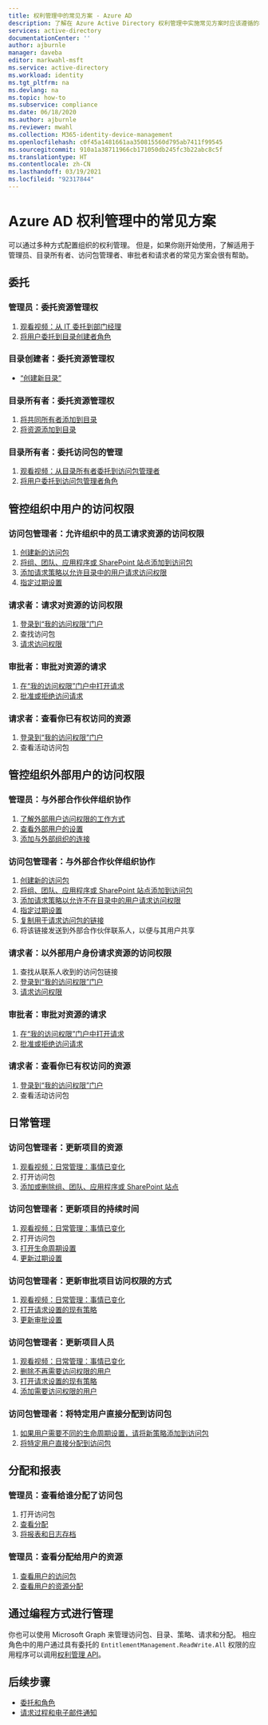 ```yaml
---
title: 权利管理中的常见方案 - Azure AD
description: 了解在 Azure Active Directory 权利管理中实施常见方案时应该遵循的概要步骤。
services: active-directory
documentationCenter: ''
author: ajburnle
manager: daveba
editor: markwahl-msft
ms.service: active-directory
ms.workload: identity
ms.tgt_pltfrm: na
ms.devlang: na
ms.topic: how-to
ms.subservice: compliance
ms.date: 06/18/2020
ms.author: ajburnle
ms.reviewer: mwahl
ms.collection: M365-identity-device-management
ms.openlocfilehash: c0f45a1481661aa350815560d795ab7411f99545
ms.sourcegitcommit: 910a1a38711966cb171050db245fc3b22abc8c5f
ms.translationtype: HT
ms.contentlocale: zh-CN
ms.lasthandoff: 03/19/2021
ms.locfileid: "92317844"
---
```

# <a name="common-scenarios-in-azure-ad-entitlement-management"></a>Azure AD 权利管理中的常见方案

可以通过多种方式配置组织的权利管理。 但是，如果你刚开始使用，了解适用于管理员、目录所有者、访问包管理者、审批者和请求者的常见方案会很有帮助。

## <a name="delegate"></a>委托

### <a name="administrator-delegate-management-of-resources"></a>管理员：委托资源管理权

1. [观看视频：从 IT 委托到部门经理](https://www.microsoft.com/videoplayer/embed/RE3Lq00)
1. [将用户委托到目录创建者角色](entitlement-management-delegate-catalog.md)

### <a name="catalog-creator-delegate-management-of-resources"></a>目录创建者：委托资源管理权

- [“创建新目录”](entitlement-management-catalog-create.md#create-a-catalog)

### <a name="catalog-owner-delegate-management-of-resources"></a>目录所有者：委托资源管理权

1. [将共同所有者添加到目录](entitlement-management-catalog-create.md#add-additional-catalog-owners)
1. [将资源添加到目录](entitlement-management-catalog-create.md#add-resources-to-a-catalog)

### <a name="catalog-owner-delegate-management-of-access-packages"></a>目录所有者：委托访问包的管理

1. [观看视频：从目录所有者委托到访问包管理者](https://www.microsoft.com/videoplayer/embed/RE3Lq08)
1. [将用户委托到访问包管理者角色](entitlement-management-delegate-managers.md)

## <a name="govern-access-for-users-in-your-organization"></a>管控组织中用户的访问权限

### <a name="access-package-manager-allow-employees-in-your-organization-to-request-access-to-resources"></a>访问包管理者：允许组织中的员工请求资源的访问权限

1. [创建新的访问包](entitlement-management-access-package-create.md#start-new-access-package)
1. [将组、团队、应用程序或 SharePoint 站点添加到访问包](entitlement-management-access-package-create.md#resource-roles)
1. [添加请求策略以允许目录中的用户请求访问权限](entitlement-management-access-package-create.md#for-users-in-your-directory)
1. [指定过期设置](entitlement-management-access-package-create.md#lifecycle)

### <a name="requestor-request-access-to-resources"></a>请求者：请求对资源的访问权限

1. [登录到“我的访问权限”门户](entitlement-management-request-access.md#sign-in-to-the-my-access-portal)
1. 查找访问包
1. [请求访问权限](entitlement-management-request-access.md#request-an-access-package)

### <a name="approver-approve-requests-to-resources"></a>审批者：审批对资源的请求

1. [在“我的访问权限”门户中打开请求](entitlement-management-request-approve.md#open-request)
1. [批准或拒绝访问请求](entitlement-management-request-approve.md#approve-or-deny-request)

### <a name="requestor-view-the-resources-you-already-have-access-to"></a>请求者：查看你已有权访问的资源

1. [登录到“我的访问权限”门户](entitlement-management-request-access.md#sign-in-to-the-my-access-portal)
1. 查看活动访问包

## <a name="govern-access-for-users-outside-your-organization"></a>管控组织外部用户的访问权限

### <a name="administrator-collaborate-with-an-external-partner-organization"></a>管理员：与外部合作伙伴组织协作

1. [了解外部用户访问权限的工作方式](entitlement-management-external-users.md#how-access-works-for-external-users)
1. [查看外部用户的设置](entitlement-management-external-users.md#settings-for-external-users)
1. [添加与外部组织的连接](entitlement-management-organization.md)

### <a name="access-package-manager-collaborate-with-an-external-partner-organization"></a>访问包管理者：与外部合作伙伴组织协作

1. [创建新的访问包](entitlement-management-access-package-create.md#start-new-access-package)
1. [将组、团队、应用程序或 SharePoint 站点添加到访问包](entitlement-management-access-package-resources.md#add-resource-roles)
1. [添加请求策略以允许不在目录中的用户请求访问权限](entitlement-management-access-package-request-policy.md#for-users-not-in-your-directory)
1. [指定过期设置](entitlement-management-access-package-create.md#lifecycle)
1. [复制用于请求访问包的链接](entitlement-management-access-package-settings.md)
1. 将该链接发送到外部合作伙伴联系人，以便与其用户共享

### <a name="requestor-request-access-to-resources-as-an-external-user"></a>请求者：以外部用户身份请求资源的访问权限

1. 查找从联系人收到的访问包链接
1. [登录到“我的访问权限”门户](entitlement-management-request-access.md#sign-in-to-the-my-access-portal)
1. [请求访问权限](entitlement-management-request-access.md#request-an-access-package)

### <a name="approver-approve-requests-to-resources"></a>审批者：审批对资源的请求

1. [在“我的访问权限”门户中打开请求](entitlement-management-request-approve.md#open-request)
1. [批准或拒绝访问请求](entitlement-management-request-approve.md#approve-or-deny-request)

### <a name="requestor-view-the-resources-your-already-have-access-to"></a>请求者：查看你已有权访问的资源

1. [登录到“我的访问权限”门户](entitlement-management-request-access.md#sign-in-to-the-my-access-portal)
1. 查看活动访问包

## <a name="day-to-day-management"></a>日常管理

### <a name="access-package-manager-update-the-resources-for-a-project"></a>访问包管理者：更新项目的资源

1. [观看视频：日常管理：事情已变化](https://www.microsoft.com/videoplayer/embed/RE3LD4Z)
1. 打开访问包
1. [添加或删除组、团队、应用程序或 SharePoint 站点](entitlement-management-access-package-resources.md#add-resource-roles)

### <a name="access-package-manager-update-the-duration-for-a-project"></a>访问包管理者：更新项目的持续时间

1. [观看视频：日常管理：事情已变化](https://www.microsoft.com/videoplayer/embed/RE3LD4Z)
1. 打开访问包
1. [打开生命周期设置](entitlement-management-access-package-lifecycle-policy.md#open-lifecycle-settings)
1. [更新过期设置](entitlement-management-access-package-lifecycle-policy.md#lifecycle) 

### <a name="access-package-manager-update-how-access-is-approved-for-a-project"></a>访问包管理者：更新审批项目访问权限的方式

1. [观看视频：日常管理：事情已变化](https://www.microsoft.com/videoplayer/embed/RE3LD4Z)
1. [打开请求设置的现有策略](entitlement-management-access-package-request-policy.md#open-an-existing-access-package-and-add-a-new-policy-of-request-settings)
1. [更新审批设置](entitlement-management-access-package-approval-policy.md#change-approval-settings-of-an-existing-access-package)

### <a name="access-package-manager-update-the-people-for-a-project"></a>访问包管理者：更新项目人员

1. [观看视频：日常管理：事情已变化](https://www.microsoft.com/videoplayer/embed/RE3LD4Z)
1. [删除不再需要访问权限的用户](entitlement-management-access-package-assignments.md)
1. [打开请求设置的现有策略](entitlement-management-access-package-request-policy.md#open-an-existing-access-package-and-add-a-new-policy-of-request-settings)
1. [添加需要访问权限的用户](entitlement-management-access-package-request-policy.md#for-users-in-your-directory)

### <a name="access-package-manager-directly-assign-specific-users-to-an-access-package"></a>访问包管理者：将特定用户直接分配到访问包

1. [如果用户需要不同的生命周期设置，请将新策略添加到访问包](entitlement-management-access-package-request-policy.md#open-an-existing-access-package-and-add-a-new-policy-of-request-settings)
1. [将特定用户直接分配到访问包](entitlement-management-access-package-assignments.md#directly-assign-a-user)

## <a name="assignments-and-reports"></a>分配和报表

### <a name="administrator-view-who-has-assignments-to-an-access-package"></a>管理员：查看给谁分配了访问包

1. 打开访问包
1. [查看分配](entitlement-management-access-package-assignments.md#view-who-has-an-assignment)
1. [将报表和日志存档](entitlement-management-logs-and-reporting.md)

### <a name="administrator-view-resources-assigned-to-users"></a>管理员：查看分配给用户的资源

1. [查看用户的访问包](entitlement-management-reports.md#view-access-packages-for-a-user)
1. [查看用户的资源分配](entitlement-management-reports.md#view-resource-assignments-for-a-user)

## <a name="programmatic-administration"></a>通过编程方式进行管理

你也可以使用 Microsoft Graph 来管理访问包、目录、策略、请求和分配。  相应角色中的用户通过具有委托的 `EntitlementManagement.ReadWrite.All` 权限的应用程序可以调用[权利管理 API](/graph/tutorial-access-package-api?view=graph-rest-beta)。

## <a name="next-steps"></a>后续步骤

- [委托和角色](entitlement-management-delegate.md)
- [请求过程和电子邮件通知](entitlement-management-process.md)